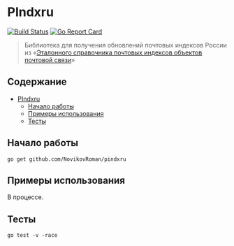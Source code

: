 # PIndxru

[![Build Status](https://travis-ci.com/NovikovRoman/pindxru.svg?branch=master)](https://travis-ci.com/NovikovRoman/pindxru)
[![Go Report Card](https://goreportcard.com/badge/github.com/NovikovRoman/pindxru)](https://goreportcard.com/report/github.com/NovikovRoman/pindxru)

> Библиотека для получения обновлений почтовых индексов России из «[Эталонного справочника почтовых индексов объектов почтовой связи](https://www.pochta.ru/database/ops)»

## Содержание

* [PIndxru](#pindxru)
    * [Начало работы](#начало-работы)
    * [Примеры использования](#примеры-использования)
    * [Тесты](#тесты)

## Начало работы

```shell
go get github.com/NovikovRoman/pindxru
```

## Примеры использования

В процессе.

## Тесты

```shell
go test -v -race
```